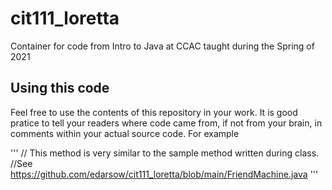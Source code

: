 # cit111_loretta
Container for code from Intro to Java at CCAC taught during the Spring of 2021

## Using this code
Feel free to use the contents of this repository in your work. It is good pratice to tell your readers where code came from, if not from your brain,
in comments within your actual source code. For example

'''
// This method is very similar to the sample method written during class. 
//See https://github.com/edarsow/cit111_loretta/blob/main/FriendMachine.java
'''


